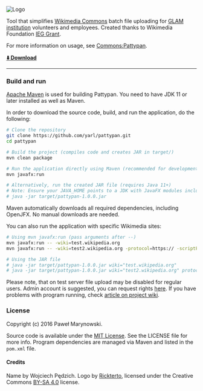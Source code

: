 ![Logo](http://i.imgur.com/Wjti8vi.png)

Tool that simplifies [Wikimedia Commons](https://commons.wikimedia.org/) batch file uploading for [GLAM institution](https://outreach.wikimedia.org/wiki/GLAM) volunteers and employees. Created thanks to Wikimedia Foundation [IEG Grant](https://meta.wikimedia.org/wiki/Grants:IEG/Batch_uploader_for_small_GLAM_projects).

For more information on usage, see [Commons:Pattypan](https://commons.wikimedia.org/wiki/Commons:Pattypan).

__[:arrow_down: Download](https://github.com/yarl/pattypan/releases)__

----

### Build and run
[Apache Maven](https://maven.apache.org/) is used for building Pattypan. You need to have JDK 11 or later installed as well as Maven.

In order to download the source code, build, and run the application, do the following:

```bash
# Clone the repository
git clone https://github.com/yarl/pattypan.git
cd pattypan

# Build the project (compiles code and creates JAR in target/)
mvn clean package

# Run the application directly using Maven (recommended for development)
mvn javafx:run

# Alternatively, run the created JAR file (requires Java 11+)
# Note: Ensure your JAVA_HOME points to a JDK with JavaFX modules included, or handle JavaFX modules separately.
# java -jar target/pattypan-1.0.0.jar
```

Maven automatically downloads all required dependencies, including OpenJFX. No manual downloads are needed.

You can also run the application with specific Wikimedia sites:

```bash
# Using mvn javafx:run (pass arguments after --)
mvn javafx:run -- -wiki=test.wikipedia.org
mvn javafx:run -- -wiki=test2.wikipedia.org -protocol=https:// -scriptPath=/w

# Using the JAR file
# java -jar target/pattypan-1.0.0.jar wiki="test.wikipedia.org"
# java -jar target/pattypan-1.0.0.jar wiki="test2.wikipedia.org" protocol="https://" scriptPath="/w"
```

Please note, that on test server file upload may be disabled for regular users. Admin account is suggested, you can request rights [here](https://test.wikipedia.org/wiki/Wikipedia:Requests/Permissions). If you have problems with program running, check [article on project wiki](https://github.com/yarl/pattypan/wiki/Run).

### License
Copyright (c) 2016 Paweł Marynowski.

Source code is available under the [MIT License](https://github.com/yarl/pattypan/blob/master/LICENSE). See the LICENSE file for more info. Program dependencies are managed via Maven and listed in the `pom.xml` file.

#### Credits
Name by Wojciech Pędzich. Logo by [Rickterto](//commons.wikimedia.org/wiki/User:Rickterto), licensed under the Creative Commons [BY-SA 4.0](https://creativecommons.org/licenses/by-sa/4.0/deed.en) license.



